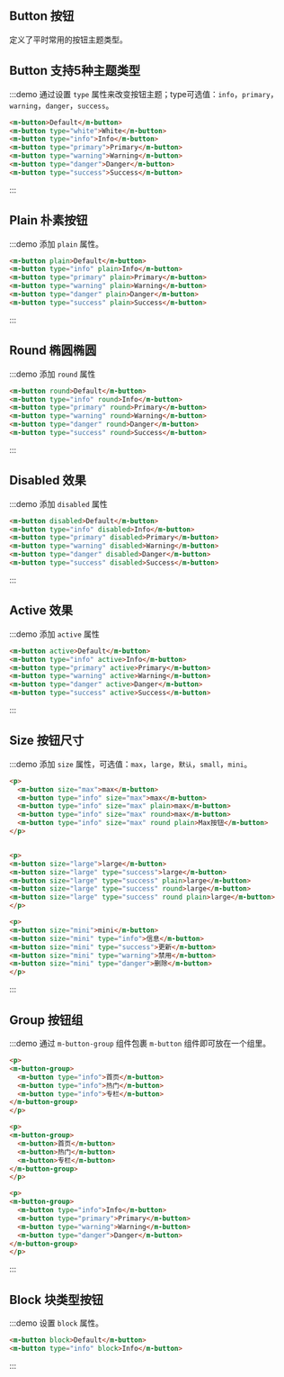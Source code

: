 <!-- <m-button @click="handleClick" >button</m-button> -->
<script>
  export default {
    methods: {
      handleClick() {
        alert('button click');
      }
    }
  }
</script>


## Button 按钮

定义了平时常用的按钮主题类型。

## Button 支持5种主题类型

:::demo 通过设置 `type` 属性来改变按钮主题；type可选值：`info`，`primary`，`warning`，`danger`，`success`。

```html
<m-button>Default</m-button>
<m-button type="white">White</m-button>
<m-button type="info">Info</m-button>
<m-button type="primary">Primary</m-button>
<m-button type="warning">Warning</m-button>
<m-button type="danger">Danger</m-button>
<m-button type="success">Success</m-button>
```

:::

## Plain 朴素按钮

:::demo 添加 `plain` 属性。

```html
<m-button plain>Default</m-button>
<m-button type="info" plain>Info</m-button>
<m-button type="primary" plain>Primary</m-button>
<m-button type="warning" plain>Warning</m-button>
<m-button type="danger" plain>Danger</m-button>
<m-button type="success" plain>Success</m-button>
```
:::

## Round 椭圆椭圆

:::demo 添加 `round` 属性

```html
<m-button round>Default</m-button>
<m-button type="info" round>Info</m-button>
<m-button type="primary" round>Primary</m-button>
<m-button type="warning" round>Warning</m-button>
<m-button type="danger" round>Danger</m-button>
<m-button type="success" round>Success</m-button>
```

:::

## Disabled 效果

:::demo 添加 `disabled` 属性

```html
<m-button disabled>Default</m-button>
<m-button type="info" disabled>Info</m-button>
<m-button type="primary" disabled>Primary</m-button>
<m-button type="warning" disabled>Warning</m-button>
<m-button type="danger" disabled>Danger</m-button>
<m-button type="success" disabled>Success</m-button>
```

:::

## Active 效果

:::demo 添加 `active` 属性

```html
<m-button active>Default</m-button>
<m-button type="info" active>Info</m-button>
<m-button type="primary" active>Primary</m-button>
<m-button type="warning" active>Warning</m-button>
<m-button type="danger" active>Danger</m-button>
<m-button type="success" active>Success</m-button>
```

:::


## Size 按钮尺寸

:::demo 添加 `size` 属性，可选值：`max`，`large`，`默认`，`small`，`mini`。

```html
<p>
  <m-button size="max">max</m-button>
  <m-button type="info" size="max">max</m-button>
  <m-button type="info" size="max" plain>max</m-button>
  <m-button type="info" size="max" round>max</m-button>
  <m-button type="info" size="max" round plain>Max按钮</m-button> 
</p>


<p>
<m-button size="large">large</m-button>
<m-button size="large" type="success">large</m-button>
<m-button size="large" type="success" plain>large</m-button>
<m-button size="large" type="success" round>large</m-button>
<m-button size="large" type="success" round plain>large</m-button>
</p>

<p>
<m-button size="mini">mini</m-button>
<m-button size="mini" type="info">信息</m-button>
<m-button size="mini" type="success">更新</m-button>
<m-button size="mini" type="warning">禁用</m-button>
<m-button size="mini" type="danger">删除</m-button>
</p>

```

:::
 
## Group 按钮组

:::demo 通过 `m-button-group` 组件包裹 `m-button` 组件即可放在一个组里。

```html
<p>
<m-button-group>
  <m-button type="info">首页</m-button>
  <m-button type="info">热门</m-button>
  <m-button type="info">专栏</m-button>
</m-button-group> 
</p>

<p>
<m-button-group>
  <m-button>首页</m-button>
  <m-button>热门</m-button>
  <m-button>专栏</m-button>
</m-button-group>  
</p>

<p>
<m-button-group>
  <m-button type="info">Info</m-button>
  <m-button type="primary">Primary</m-button>
  <m-button type="warning">Warning</m-button>
  <m-button type="danger">Danger</m-button>
</m-button-group>  
</p>

```
:::

## Block 块类型按钮

:::demo 设置 `block` 属性。

```html
<m-button block>Default</m-button>
<m-button type="info" block>Info</m-button>
```
::: 